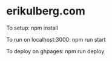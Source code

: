 # erikulberg.com

To setup:
npm install

To run on localhost:3000:
npm run start

To deploy on ghpages:
npm run deploy
